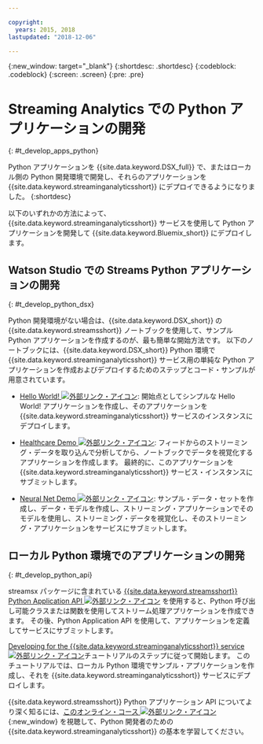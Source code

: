 ```yaml
---

copyright:
  years: 2015, 2018
lastupdated: "2018-12-06"

---
```


<!-- Attribute definitions -->
{:new_window: target="_blank"}
{:shortdesc: .shortdesc}
{:codeblock: .codeblock}
{:screen: .screen}
{:pre: .pre}

# Streaming Analytics での Python アプリケーションの開発
{: #t_develop_apps_python}

Python アプリケーションを {{site.data.keyword.DSX_full}} で、またはローカル側の Python 開発環境で開発し、それらのアプリケーションを {{site.data.keyword.streaminganalyticsshort}} にデプロイできるようになりました。
{:shortdesc}

以下のいずれかの方法によって、{{site.data.keyword.streaminganalyticsshort}} サービスを使用して Python アプリケーションを開発して {{site.data.keyword.Bluemix_short}} にデプロイします。


## Watson Studio での Streams Python アプリケーションの開発
{: #t_develop_python_dsx}

Python 開発環境がない場合は、{{site.data.keyword.DSX_short}} の {{site.data.keyword.streamsshort}} ノートブックを使用して、サンプル Python アプリケーションを作成するのが、最も簡単な開始方法です。 以下のノートブックには、{{site.data.keyword.DSX_short}} Python 環境で {{site.data.keyword.streaminganalyticsshort}} サービス用の単純な Python アプリケーションを作成およびデプロイするためのステップとコード・サンプルが用意されています。

* [Hello World! ![外部リンク・アイコン](../../icons/launch-glyph.svg "外部リンク・アイコン")](https://apsportal.ibm.com/exchange/public/entry/view/9fc33ce7301f10e21a9f92039ca9c6e8): 開始点としてシンプルな Hello World! アプリケーションを作成し、そのアプリケーションを {{site.data.keyword.streaminganalyticsshort}} サービスのインスタンスにデプロイします。

* [Healthcare Demo ![外部リンク・アイコン](../../icons/launch-glyph.svg "外部リンク・アイコン")](https://apsportal.ibm.com/exchange/public/entry/view/9fc33ce7301f10e21a9f92039cad29a6): フィードからのストリーミング・データを取り込んで分析してから、ノートブックでデータを視覚化するアプリケーションを作成します。 最終的に、このアプリケーションを {{site.data.keyword.streaminganalyticsshort}} サービス・インスタンスにサブミットします。

* [Neural Net Demo ![外部リンク・アイコン](../../icons/launch-glyph.svg "外部リンク・アイコン")](https://apsportal.ibm.com/exchange/public/entry/view/9fc33ce7301f10e21a9f92039ca60bb7): サンプル・データ・セットを作成し、データ・モデルを作成し、ストリーミング・アプリケーションでそのモデルを使用し、ストリーミング・データを視覚化し、そのストリーミング・アプリケーションをサービスにサブミットします。

## ローカル Python 環境でのアプリケーションの開発
 {: #t_develop_python_api}

streamsx パッケージに含まれている [{{site.data.keyword.streamsshort}} Python Application API ![外部リンク・アイコン](../../icons/launch-glyph.svg "外部リンク・アイコン")](http://ibmstreams.github.io/streamsx.documentation/docs/python/python-appapi-devguide/#50-api-features) を使用すると、Python 呼び出し可能クラスまたは関数を使用してストリーム処理アプリケーションを作成できます。 その後、Python Application API を使用して、アプリケーションを定義してサービスにサブミットします。

[Developing for the {{site.data.keyword.streaminganalyticsshort}} service ![外部リンク・アイコン](../../icons/launch-glyph.svg "外部リンク・アイコン")](http://ibmstreams.github.io/streamsx.documentation/docs/python/1.6/python-appapi-devguide-2a/index.html)チュートリアルのステップに従って開始します。 このチュートリアルでは、ローカル Python 環境でサンプル・アプリケーションを作成し、それを {{site.data.keyword.streaminganalyticsshort}} サービスにデプロイします。

{{site.data.keyword.streamsshort}} Python アプリケーション API についてより深く知るには、[このオンライン・コース ![外部リンク・アイコン](../../icons/launch-glyph.svg "外部リンク・アイコン")](https://developer.ibm.com/courses/all/streaming-analytics-basics-python-developers/){:new_window} を視聴して、Python 開発者のための {{site.data.keyword.streaminganalyticsshort}} の基本を学習してください。
